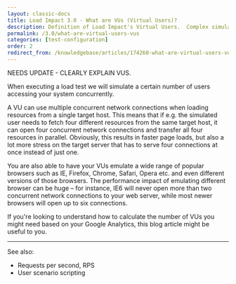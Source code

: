 ```yaml
---
layout: classic-docs
title: Load Impact 3.0 - What are VUs (Virtual Users)?
description: Definition of Load Impact's Virtual Users.  Complex simulated users capable of making multiple concurrent network connections.
permalink: /3.0/what-are-virtual-users-vus
categories: [test-configuration]
order: 2
redirect_from: /knowledgebase/articles/174260-what-are-virtual-users-vus
---
```

NEEDS UPDATE - CLEARLY EXPLAIN VUS.



When executing a load test we will simulate a certain number of users accessing your system concurrently.

A VU can use multiple concurrent network connections when loading resources from a single target host. This means that if e.g. the simulated user needs to fetch four different resources from the same target host, it can open four concurrent network connections and transfer all four resources in parallel. Obviously, this results in faster page loads, but also a lot more stress on the target server that has to serve four connections at once instead of just one.

You are also able to have your VUs emulate a wide range of popular browsers such as IE, Firefox, Chrome, Safari, Opera etc. and even different versions of those browsers. The performance impact of emulating different browser can be huge – for instance, IE6 will never open more than two concurrent network connections to your web server, while most newer browsers will open up to six connections.

If you're looking to understand how to calculate the number of VUs you might need based on your Google Analytics, this blog article might be useful to you.

***

See also:
- Requests per second, RPS
- User scenario scripting
